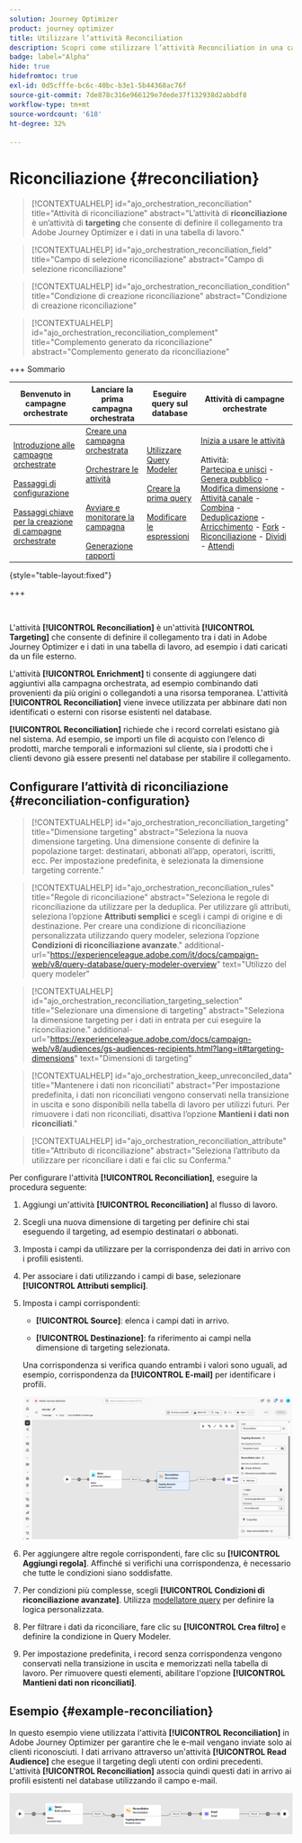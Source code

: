```yaml
---
solution: Journey Optimizer
product: journey optimizer
title: Utilizzare l’attività Reconciliation
description: Scopri come utilizzare l’attività Reconciliation in una campagna orchestrata
badge: label="Alpha"
hide: true
hidefromtoc: true
exl-id: 0d5cfffe-bc6c-40bc-b3e1-5b44368ac76f
source-git-commit: 7de878c316e966129e7dede37f132938d2abbdf8
workflow-type: tm+mt
source-wordcount: '618'
ht-degree: 32%

---
```


# Riconciliazione {#reconciliation}

>[!CONTEXTUALHELP]
>id="ajo_orchestration_reconciliation"
>title="Attività di riconciliazione"
>abstract="L’attività di **riconciliazione** è un’attività di **targeting** che consente di definire il collegamento tra Adobe Journey Optimizer e i dati in una tabella di lavoro."

>[!CONTEXTUALHELP]
>id="ajo_orchestration_reconciliation_field"
>title="Campo di selezione riconciliazione"
>abstract="Campo di selezione riconciliazione"

>[!CONTEXTUALHELP]
>id="ajo_orchestration_reconciliation_condition"
>title="Condizione di creazione riconciliazione"
>abstract="Condizione di creazione riconciliazione"

>[!CONTEXTUALHELP]
>id="ajo_orchestration_reconciliation_complement"
>title="Complemento generato da riconciliazione"
>abstract="Complemento generato da riconciliazione"

+++ Sommario

| Benvenuto in campagne orchestrate | Lanciare la prima campagna orchestrata | Eseguire query sul database | Attività di campagne orchestrate |
|---|---|---|---|
| [Introduzione alle campagne orchestrate](../gs-orchestrated-campaigns.md)<br/><br/>[Passaggi di configurazione](../configuration-steps.md)<br/><br/>[Passaggi chiave per la creazione di campagne orchestrate](../gs-campaign-creation.md) | [Creare una campagna orchestrata](../create-orchestrated-campaign.md)<br/><br/>[Orchestrare le attività](../orchestrate-activities.md)<br/><br/><br/>[Avviare e monitorare la campagna](../start-monitor-campaigns.md)<br/><br/>[Generazione rapporti](../reporting-campaigns.md) | [Utilizzare Query Modeler](../orchestrated-rule-builder.md)<br/><br/>[Creare la prima query](../build-query.md)<br/><br/>[Modificare le espressioni](../edit-expressions.md) | [Inizia a usare le attività](about-activities.md)<br/><br/>Attività:<br/>[Partecipa e unisci](and-join.md) - [Genera pubblico](build-audience.md) - [Modifica dimensione](change-dimension.md) - [Attività canale](channels.md) - [Combina](combine.md) - [Deduplicazione](deduplication.md) - [Arricchimento](enrichment.md) - [Fork](fork.md) - [Riconciliazione](reconciliation.md) - [Dividi](split.md) - [Attendi](wait.md) |

{style="table-layout:fixed"}

+++

<br/>

L&#39;attività **[!UICONTROL Reconciliation]** è un&#39;attività **[!UICONTROL Targeting]** che consente di definire il collegamento tra i dati in Adobe Journey Optimizer e i dati in una tabella di lavoro, ad esempio i dati caricati da un file esterno.

L&#39;attività **[!UICONTROL Enrichment]** ti consente di aggiungere dati aggiuntivi alla campagna orchestrata, ad esempio combinando dati provenienti da più origini o collegandoti a una risorsa temporanea. L&#39;attività **[!UICONTROL Reconciliation]** viene invece utilizzata per abbinare dati non identificati o esterni con risorse esistenti nel database.

**[!UICONTROL Reconciliation]** richiede che i record correlati esistano già nel sistema. Ad esempio, se importi un file di acquisto con l’elenco di prodotti, marche temporali e informazioni sul cliente, sia i prodotti che i clienti devono già essere presenti nel database per stabilire il collegamento.

## Configurare l’attività di riconciliazione {#reconciliation-configuration}

>[!CONTEXTUALHELP]
>id="ajo_orchestration_reconciliation_targeting"
>title="Dimensione targeting"
>abstract="Seleziona la nuova dimensione targeting. Una dimensione consente di definire la popolazione target: destinatari, abbonati all’app, operatori, iscritti, ecc. Per impostazione predefinita, è selezionata la dimensione targeting corrente."

>[!CONTEXTUALHELP]
>id="ajo_orchestration_reconciliation_rules"
>title="Regole di riconciliazione"
>abstract="Seleziona le regole di riconciliazione da utilizzare per la deduplica. Per utilizzare gli attributi, seleziona l’opzione **Attributi semplici** e scegli i campi di origine e di destinazione. Per creare una condizione di riconciliazione personalizzata utilizzando query modeler, seleziona l’opzione **Condizioni di riconciliazione avanzate**."
>additional-url="https://experienceleague.adobe.com/it/docs/campaign-web/v8/query-database/query-modeler-overview" text="Utilizzo del query modeler"

>[!CONTEXTUALHELP]
>id="ajo_orchestration_reconciliation_targeting_selection"
>title="Selezionare una dimensione di targeting"
>abstract="Seleziona la dimensione targeting per i dati in entrata per cui eseguire la riconciliazione."
>additional-url="https://experienceleague.adobe.com/docs/campaign-web/v8/audiences/gs-audiences-recipients.html?lang=it#targeting-dimensions" text="Dimensioni di targeting"

>[!CONTEXTUALHELP]
>id="ajo_orchestration_keep_unreconciled_data"
>title="Mantenere i dati non riconciliati"
>abstract="Per impostazione predefinita, i dati non riconciliati vengono conservati nella transizione in uscita e sono disponibili nella tabella di lavoro per utilizzi futuri. Per rimuovere i dati non riconciliati, disattiva l’opzione **Mantieni i dati non riconciliati**."

>[!CONTEXTUALHELP]
>id="ajo_orchestration_reconciliation_attribute"
>title="Attributo di riconciliazione"
>abstract="Seleziona l’attributo da utilizzare per riconciliare i dati e fai clic su Conferma."

Per configurare l&#39;attività **[!UICONTROL Reconciliation]**, eseguire la procedura seguente:

1. Aggiungi un&#39;attività **[!UICONTROL Reconciliation]** al flusso di lavoro.

1. Scegli una nuova dimensione di targeting per definire chi stai eseguendo il targeting, ad esempio destinatari o abbonati.

1. Imposta i campi da utilizzare per la corrispondenza dei dati in arrivo con i profili esistenti.

1. Per associare i dati utilizzando i campi di base, selezionare **[!UICONTROL Attributi semplici]**.

1. Imposta i campi corrispondenti:

   * **[!UICONTROL Source]**: elenca i campi dati in arrivo.

   * **[!UICONTROL Destinazione]**: fa riferimento ai campi nella dimensione di targeting selezionata.

   Una corrispondenza si verifica quando entrambi i valori sono uguali, ad esempio, corrispondenza da **[!UICONTROL E-mail]** per identificare i profili.

   ![](../assets/workflow-reconciliation-criteria.png)

1. Per aggiungere altre regole corrispondenti, fare clic su **[!UICONTROL Aggiungi regola]**. Affinché si verifichi una corrispondenza, è necessario che tutte le condizioni siano soddisfatte.

1. Per condizioni più complesse, scegli **[!UICONTROL Condizioni di riconciliazione avanzate]**. Utilizza [modellatore query](../orchestrated-rule-builder.md) per definire la logica personalizzata.

1. Per filtrare i dati da riconciliare, fare clic su **[!UICONTROL Crea filtro]** e definire la condizione in Query Modeler.

1. Per impostazione predefinita, i record senza corrispondenza vengono conservati nella transizione in uscita e memorizzati nella tabella di lavoro. Per rimuovere questi elementi, abilitare l&#39;opzione **[!UICONTROL Mantieni dati non riconciliati]**.

## Esempio {#example-reconciliation}

In questo esempio viene utilizzata l&#39;attività **[!UICONTROL Reconciliation]** in Adobe Journey Optimizer per garantire che le e-mail vengano inviate solo ai clienti riconosciuti. I dati arrivano attraverso un&#39;attività **[!UICONTROL Read Audience]** che esegue il targeting degli utenti con ordini precedenti. L&#39;attività **[!UICONTROL Reconciliation]** associa quindi questi dati in arrivo ai profili esistenti nel database utilizzando il campo e-mail.

![](../assets/workflow-reconciliation-sample-1.0.png)
